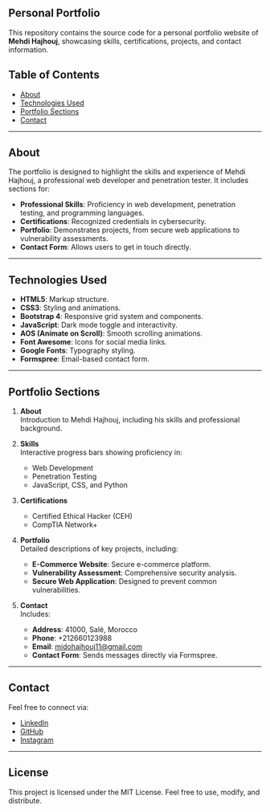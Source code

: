 ## Personal Portfolio

This repository contains the source code for a personal portfolio website of **Mehdi Hajhouj**, showcasing skills, certifications, projects, and contact information.

## Table of Contents
- [About](#about)
- [Technologies Used](#technologies-used)
- [Portfolio Sections](#portfolio-sections)
- [Contact](#contact)

---

## About
The portfolio is designed to highlight the skills and experience of Mehdi Hajhouj, a professional web developer and penetration tester. It includes sections for:
- **Professional Skills**: Proficiency in web development, penetration testing, and programming languages.
- **Certifications**: Recognized credentials in cybersecurity.
- **Portfolio**: Demonstrates projects, from secure web applications to vulnerability assessments.
- **Contact Form**: Allows users to get in touch directly.


---

## Technologies Used
- **HTML5**: Markup structure.
- **CSS3**: Styling and animations.
- **Bootstrap 4**: Responsive grid system and components.
- **JavaScript**: Dark mode toggle and interactivity.
- **AOS (Animate on Scroll)**: Smooth scrolling animations.
- **Font Awesome**: Icons for social media links.
- **Google Fonts**: Typography styling.
- **Formspree**: Email-based contact form.

---


## Portfolio Sections

1. **About**  
   Introduction to Mehdi Hajhouj, including his skills and professional background.

2. **Skills**  
   Interactive progress bars showing proficiency in:
   - Web Development
   - Penetration Testing
   - JavaScript, CSS, and Python

3. **Certifications**  
   - Certified Ethical Hacker (CEH)
   - CompTIA Network+

4. **Portfolio**  
   Detailed descriptions of key projects, including:
   - **E-Commerce Website**: Secure e-commerce platform.
   - **Vulnerability Assessment**: Comprehensive security analysis.
   - **Secure Web Application**: Designed to prevent common vulnerabilities.

5. **Contact**  
   Includes:
   - **Address**: 41000, Salé, Morocco
   - **Phone**: +212660123988
   - **Email**: midohajhouj11@gmail.com
   - **Contact Form**: Sends messages directly via Formspree.

---

## Contact
Feel free to connect via:
- [LinkedIn](https://www.linkedin.com/in/mehdi-hajhouj-07603b309/)
- [GitHub](https://github.com/Midohajhouj)
- [Instagram](https://www.instagram.com/mehdi.hajhouj?igsh=M2dzOXVweHIzaGpp)

---

## License
This project is licensed under the MIT License. Feel free to use, modify, and distribute.
